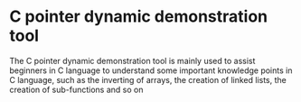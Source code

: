 #  C pointer dynamic demonstration tool
The C pointer dynamic demonstration tool is mainly used to assist beginners in C language to understand some important knowledge points in C language, such as the inverting of arrays, the creation of linked lists, the creation of sub-functions and so on
